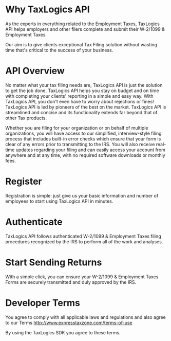 # Why TaxLogics API

As the experts in everything related to the Employment Taxes, TaxLogics API helps employers and other filers complete and submit their W-2/1099 & Employment Taxes.

Our aim is to give clients exceptional Tax Filing solution without wasting time that's critical to the success of your business.

# API Overview

No matter what your tax filing needs are, TaxLogics API is just the solution to get the job done. TaxLogics API helps you stay on budget and on time with completing your clients' reporting in a simple and easy way. With TaxLogics API, you don't even have to worry about rejections or fines! TaxLogics API is led by pioneers of the best on the market. TaxLogics API is streamlined and concise and its functionality extends far beyond that of other Tax products.

Whether you are filing for your organization or on behalf of multiple organizations, you will have access to our simplified, interview-style filing process that includes built-in error checks which ensure that your form is clear of any errors prior to transmitting to the IRS. You will also receive real-time updates regarding your filing and can easily access your account from anywhere and at any time, with no required software downloads or monthly fees.

# Register
Registration is simple: just give us your basic information and number of employees to start using TaxLogics API in minutes.

# Authenticate
TaxLogics API follows authenticated W-2/1099 & Employment Taxes filing procedures recognized by the IRS to perform all of the work and analyses.

# Start Sending Returns
With a simple click, you can ensure your W-2/1099 & Employment Taxes Forms are securely transmitted and duly approved by the IRS.

# Developer Terms

You agree to comply with all applicable laws and regulations and also agree to our Terms http://www.expresstaxzone.com/terms-of-use

By using the TaxLogics SDK you agree to these terms.
